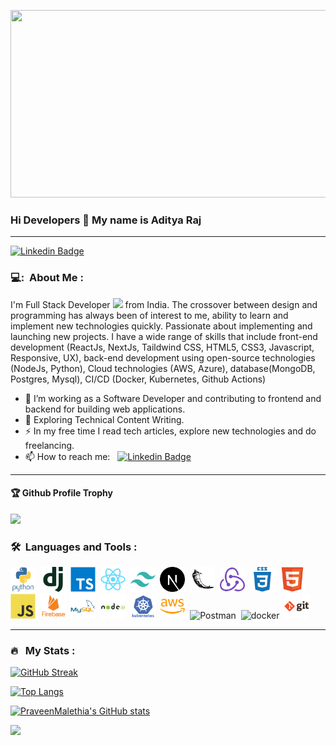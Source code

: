 
<p align="center"><img src="https://media.giphy.com/media/SWoSkN6DxTszqIKEqv/giphy.gif" width="600" height="300"  /></p>

### Hi Developers 👋 My name is Aditya Raj
---

[![Linkedin Badge](https://img.shields.io/badge/-Aditya-blue?style=flat-square&logo=Linkedin&logoColor=white&link=https://www.linkedin.com/in/gnsaddy/)](https://www.linkedin.com/in/gnsaddy/)

### 💻: &nbsp;About Me :

I'm
Full Stack Developer <img src="https://media.giphy.com/media/WUlplcMpOCEmTGBtBW/giphy.gif" width="30"> from India. 
The crossover between design and programming has always been of interest to me, ability to learn and implement new technologies quickly. Passionate about implementing and launching new projects. I have a wide range of skills that include front-end development (ReactJs, NextJs, Taildwind CSS, HTML5, CSS3, Javascript, Responsive, UX), back-end development using open-source technologies (NodeJs, Python), Cloud technologies (AWS, Azure), database(MongoDB, Postgres, Mysql), CI/CD (Docker, Kubernetes, Github Actions)

- 🔭 I’m working as a Software Developer and contributing to frontend and backend for building web applications.
- 🌱 Exploring Technical Content Writing.
- ⚡ In my free time I read tech articles, explore new technologies and do freelancing.
- 📫 How to reach me: &nbsp; [![Linkedin Badge](https://img.shields.io/badge/-aditya-blue?style=flat&logo=Linkedin&logoColor=white)](https://www.linkedin.com/in/gnsaddy)

---

<div>
  <h4>🏆 Github Profile Trophy</h4>
  <a href="https://github.com/ryo-ma/github-profile-trophy">
    <img src="https://github-profile-trophy.vercel.app/?username=gnsaddy&column=7"/>
  </a>
</div>

### 🛠 &nbsp;Languages and Tools :

<p>
  
<img src="https://github.com/devicons/devicon/blob/master/icons/python/python-original-wordmark.svg" title="Java" alt="Java" width="40" height="40"/>&nbsp;
<img src="https://github.com/devicons/devicon/blob/master/icons/django/django-plain.svg" title="django" alt="django" width="40" height="40"/>&nbsp;
<img src="https://github.com/devicons/devicon/blob/master/icons/typescript/typescript-original.svg" title="ty" alt="ty" width="40" height="40"/>&nbsp;
<img src="https://github.com/devicons/devicon/blob/master/icons/react/react-original.svg" title="react" alt="react" width="40" height="40"/>&nbsp;
<img src="https://github.com/devicons/devicon/blob/master/icons/tailwindcss/tailwindcss-plain.svg" title="tailwindcss" alt="tailwindcss" width="40" height="40"/>&nbsp;
<img src="https://github.com/devicons/devicon/blob/master/icons/nextjs/nextjs-original.svg" title="Java" alt="Java" width="40" height="40"/>&nbsp;
<img src="https://github.com/devicons/devicon/blob/master/icons/flask/flask-original.svg" title="Java" alt="Java" width="40" height="40"/>&nbsp;
<img src="https://github.com/devicons/devicon/blob/master/icons/redux/redux-original.svg" title="Redux" alt="Redux " width="40" height="40"/>&nbsp;
<img src="https://github.com/devicons/devicon/blob/master/icons/css3/css3-plain-wordmark.svg"  title="CSS3" alt="CSS" width="40" height="40"/>&nbsp;
<img src="https://github.com/devicons/devicon/blob/master/icons/html5/html5-original.svg" title="HTML5" alt="HTML" width="40" height="40"/>&nbsp;
<img src="https://github.com/devicons/devicon/blob/master/icons/javascript/javascript-original.svg" title="JavaScript" alt="JavaScript" width="40" height="40"/>&nbsp;
<img src="https://github.com/devicons/devicon/blob/master/icons/firebase/firebase-plain-wordmark.svg" title="Firebase" alt="Firebase" width="40" height="40"/>&nbsp;
<img src="https://github.com/devicons/devicon/blob/master/icons/mysql/mysql-original-wordmark.svg" title="MySQL"  alt="MySQL" width="40" height="40"/>&nbsp;
<img src="https://github.com/devicons/devicon/blob/master/icons/nodejs/nodejs-original-wordmark.svg" title="NodeJS" alt="NodeJS" width="40" height="40"/>&nbsp;
  <img src="https://github.com/devicons/devicon/blob/master/icons/kubernetes/kubernetes-plain-wordmark.svg" title="Java" alt="kubernetes" width="40" height="40"/>&nbsp;
<img src="https://github.com/devicons/devicon/blob/master/icons/amazonwebservices/amazonwebservices-plain-wordmark.svg" title="AWS" alt="AWS" width="40" height="40"/>&nbsp;
<img src="https://www.vectorlogo.zone/logos/getpostman/getpostman-icon.svg" title="Postman"  alt="Postman" width="40" height="40"/>&nbsp;
  <img src="https://www.vectorlogo.zone/logos/docker/docker-icon.svg" title="docker"  alt="docker" width="40" height="40"/>&nbsp;
<img src="https://github.com/devicons/devicon/blob/master/icons/git/git-original-wordmark.svg" title="Git" alt="Git" width="40" height="40"/>&nbsp;
  
</p>

---

### 🔥 &nbsp; My Stats :
[![GitHub Streak](http://github-readme-streak-stats.herokuapp.com?user=gnsaddy&theme=dark&background=000000)](https://git.io/streak-stats)

[![Top Langs](https://github-readme-stats.vercel.app/api/top-langs/?username=gnsaddy&layout=compact&theme=vision-friendly-dark)](https://github.com/anuraghazra/github-readme-stats)

<a href="http://www.github.com/gnsaddy"><img src="https://github-readme-stats.vercel.app/api?username=gnsaddy&show_icons=true&hide=stars,prs,contribs&count_private=true&title_color=0891b2&text_color=ffffff&icon_color=0891b2&bg_color=1c1917&hide_border=true&show_icons=true" alt="PraveenMalethia's GitHub stats" /></a>

![](https://activity-graph.herokuapp.com/graph?username=gnsaddy&theme=react-dark&area=true)



